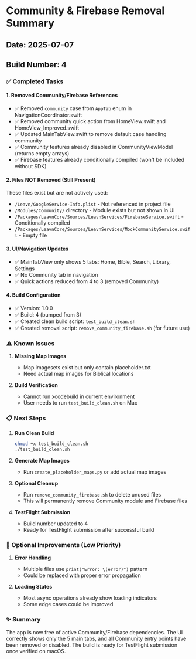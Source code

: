 # Community & Firebase Removal Summary

## Date: 2025-07-07
## Build Number: 4

### ✅ Completed Tasks

#### 1. **Removed Community/Firebase References**
- ✅ Removed `community` case from `AppTab` enum in NavigationCoordinator.swift
- ✅ Removed community quick action from HomeView.swift and HomeView_Improved.swift
- ✅ Updated MainTabView.swift to remove default case handling community
- ✅ Community features already disabled in CommunityViewModel (returns empty arrays)
- ✅ Firebase features already conditionally compiled (won't be included without SDK)

#### 2. **Files NOT Removed (Still Present)**
These files exist but are not actively used:
- `/Leavn/GoogleService-Info.plist` - Not referenced in project file
- `/Modules/Community/` directory - Module exists but not shown in UI
- `/Packages/LeavnCore/Sources/LeavnServices/FirebaseService.swift` - Conditionally compiled
- `/Packages/LeavnCore/Sources/LeavnServices/MockCommunityService.swift` - Empty file

#### 3. **UI/Navigation Updates**
- ✅ MainTabView only shows 5 tabs: Home, Bible, Search, Library, Settings
- ✅ No Community tab in navigation
- ✅ Quick actions reduced from 4 to 3 (removed Community)

#### 4. **Build Configuration**
- ✅ Version: 1.0.0
- ✅ Build: 4 (bumped from 3)
- ✅ Created clean build script: `test_build_clean.sh`
- ✅ Created removal script: `remove_community_firebase.sh` (for future use)

### ⚠️ Known Issues

1. **Missing Map Images**
   - Map imagesets exist but only contain placeholder.txt
   - Need actual map images for Biblical locations

2. **Build Verification**
   - Cannot run xcodebuild in current environment
   - User needs to run `test_build_clean.sh` on Mac

### 📋 Next Steps

1. **Run Clean Build**
   ```bash
   chmod +x test_build_clean.sh
   ./test_build_clean.sh
   ```

2. **Generate Map Images**
   - Run `create_placeholder_maps.py` or add actual map images

3. **Optional Cleanup**
   - Run `remove_community_firebase.sh` to delete unused files
   - This will permanently remove Community module and Firebase files

4. **TestFlight Submission**
   - Build number updated to 4
   - Ready for TestFlight submission after successful build

### 🔧 Optional Improvements (Low Priority)

1. **Error Handling**
   - Multiple files use `print("Error: \(error)")` pattern
   - Could be replaced with proper error propagation

2. **Loading States**
   - Most async operations already show loading indicators
   - Some edge cases could be improved

### ✨ Summary

The app is now free of active Community/Firebase dependencies. The UI correctly shows only the 5 main tabs, and all Community entry points have been removed or disabled. The build is ready for TestFlight submission once verified on macOS.